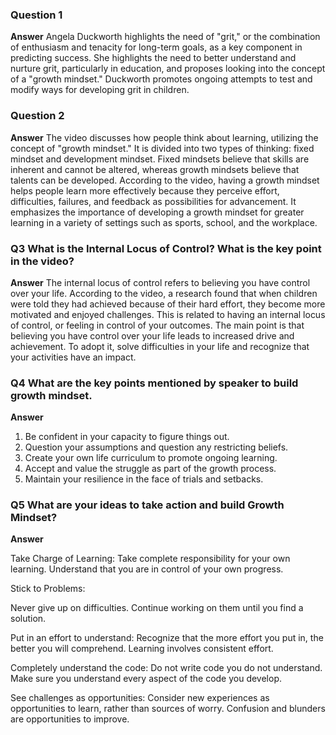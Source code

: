 ### Question 1
**Answer**
Angela Duckworth highlights the need of "grit," or the combination of enthusiasm and tenacity for long-term goals, as a key component in predicting success. She highlights the need to better understand and nurture grit, particularly in education, and proposes looking into the concept of a "growth mindset." Duckworth promotes ongoing attempts to test and modify ways for developing grit in children. 


### Question 2
**Answer**
The video discusses how people think about learning, utilizing the concept of "growth mindset." It is divided into two types of thinking: fixed mindset and development mindset. Fixed mindsets believe that skills are inherent and cannot be altered, whereas growth mindsets believe that talents can be developed. According to the video, having a growth mindset helps people learn more effectively because they perceive effort, difficulties, failures, and feedback as possibilities for advancement. It emphasizes the importance of developing a growth mindset for greater learning in a variety of settings such as sports, school, and the workplace.

### Q3 What is the Internal Locus of Control? What is the key point in the video?
**Answer**
The internal locus of control refers to believing you have control over your life. According to the video, a research found that when children were told they had achieved because of their hard effort, they become more motivated and enjoyed challenges. This is related to having an internal locus of control, or feeling in control of your outcomes. The main point is that believing you have control over your life leads to increased drive and achievement. To adopt it, solve difficulties in your life and recognize that your activities have an impact.

### Q4 What are the key points mentioned by speaker to build growth mindset.

**Answer**  
1. Be confident in your capacity to figure things out.
2. Question your assumptions and question any restricting beliefs.
3. Create your own life curriculum to promote ongoing learning.
4. Accept and value the struggle as part of the growth process.
5. Maintain your resilience in the face of trials and setbacks.



### Q5 What are your ideas to take action and build Growth Mindset?

**Answer**

Take Charge of Learning:
Take complete responsibility for your own learning. Understand that you are in control of your own progress.



Stick to Problems:

 Never give up on difficulties. Continue working on them until you find a solution.



Put in an effort to understand:
 Recognize that the more effort you put in, the better you will comprehend. Learning involves consistent effort.



Completely understand the code:
 Do not write code you do not understand. Make sure you understand every aspect of the code you develop.



See challenges as opportunities:
 Consider new experiences as opportunities to learn, rather than sources of worry. Confusion and blunders are opportunities to improve.
